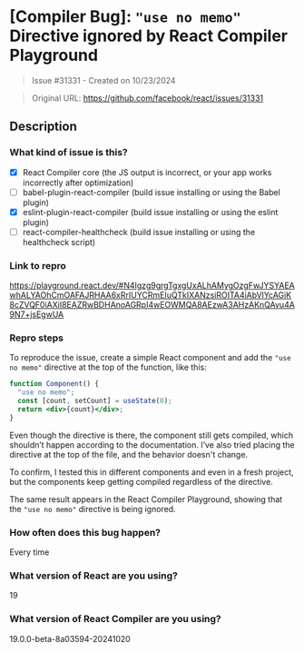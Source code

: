 # [Compiler Bug]: `"use no memo"` Directive ignored by React Compiler Playground

> Issue #31331 - Created on 10/23/2024

> Original URL: https://github.com/facebook/react/issues/31331

## Description

### What kind of issue is this?

- [X] React Compiler core (the JS output is incorrect, or your app works incorrectly after optimization)
- [ ] babel-plugin-react-compiler (build issue installing or using the Babel plugin)
- [x] eslint-plugin-react-compiler (build issue installing or using the eslint plugin)
- [ ] react-compiler-healthcheck (build issue installing or using the healthcheck script)

### Link to repro

https://playground.react.dev/#N4Igzg9grgTgxgUxALhAMygOzgFwJYSYAEAwhALYAOhCmOAFAJRHAA6xRrIUYCRmEIuQTkIXANzsiROITA4iAbVlYcAGiK8cZVQF0iAXiI8EAZRwBDHAnoAGRpI4wEOWMQA8AEzwA3AHzAKnQAvu4A9N7+jsEgwUA

### Repro steps

To reproduce the issue, create a simple React component and add the `"use no memo"` directive at the top of the function, like this:
```jsx
function Component() {
  "use no memo";
  const [count, setCount] = useState(0);
  return <div>{count}</div>;
}
```
Even though the directive is there, the component still gets compiled, which shouldn’t happen according to the documentation. I’ve also tried placing the directive at the top of the file, and the behavior doesn't change.

To confirm, I tested this in different components and even in a fresh project, but the components keep getting compiled regardless of the directive.

The same result appears in the React Compiler Playground, showing that the `"use no memo"` directive is being ignored.


### How often does this bug happen?

Every time

### What version of React are you using?

19

### What version of React Compiler are you using?

19.0.0-beta-8a03594-20241020
